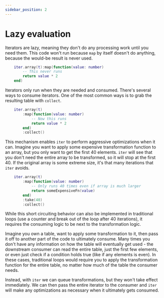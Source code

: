 ```yaml
---
sidebar_position: 2
---
```


# Lazy evaluation

Iterators are lazy, meaning they don't do any processing work until you need them. This code won't run because `map` by itself doesn't do anything, because the would-be result is never used.

```lua
    iter.array(t):map(function(value: number)
        -- This never runs
        return value * 2
    end)
```

Iterators only run when they are needed and consumed. There's several ways to consume iterators. One of the most common ways is to grab the resulting table with `collect`.

```lua
    iter.array(t)
        :map(function(value: number)
            -- Now this runs
            return value * 2
        end)
        :collect()
```

This mechanism enables `iter` to perform aggressive optimizations when it can. Imagine you want to apply some expensive transformation function to an array, but you only want to get the first 40 elements. `iter` will see that you don't need the entire array to be transformed, so it will stop at the first 40. If the original array is some extreme size, it's that many iterations that `iter` avoids.

```lua
    iter.array(t)
        :map(function(value: number)
            -- Only runs 40 times even if array is much larger
            return someExpensiveFn(value)
        end)
        :take(40)
        :collect()
```

While this short circuiting behavior can also be implemented in traditional loops (use a counter and break out of the loop after 40 iterations), it requires the consuming logic to be next to the transformation logic.

Imagine you own a table, want to apply some transformation to it, then pass it off to another part of the code to ultimately consume. Many times you don't have any information on how the table will eventually get used - the downstream consumer can read the entire table, just the first few elements, or even just check if a condition holds true (like if any elements is even). In these cases, traditional loops would require you to apply the transformation function for the entire table, no matter how much of the table the consumer needs.

Instead, with `iter` we can queue transformations, but they won't take effect immediately. We can then pass the entire iterator to the consumer and `iter` will make any optimizations as necessary when it ultimately gets consumed.
